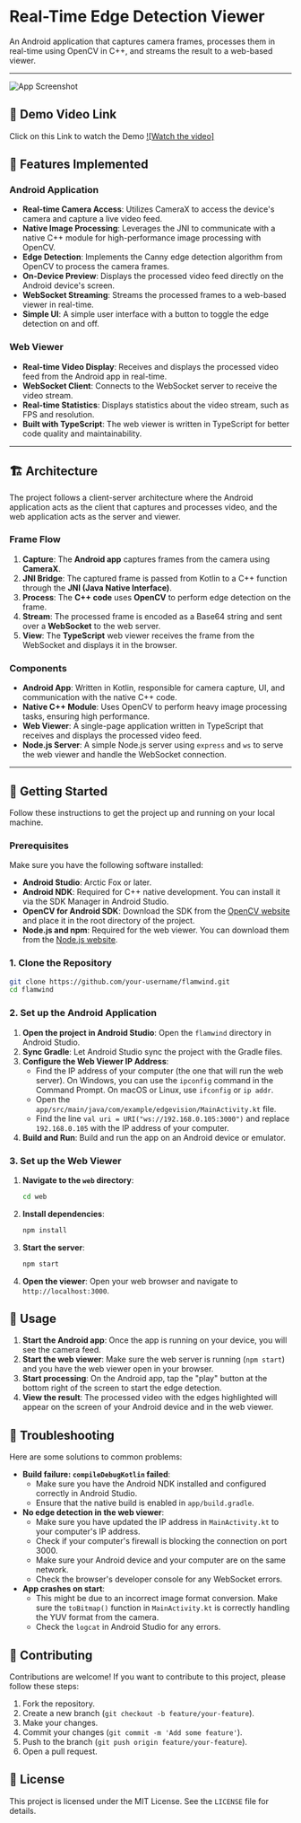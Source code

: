 # Real-Time Edge Detection Viewer

An Android application that captures camera frames, processes them in real-time using OpenCV in C++, and streams the result to a web-based viewer.

---
![App Screenshot](edgeapp.jpg)
## 🎥 Demo Video Link
Click on this Link to watch the Demo
[![Watch the video]](https://drive.google.com/file/d/17KttRtMs-2MwI6yIuWPRFjxU6tFkiki1/view?usp=sharing)


## 🌟 Features Implemented

### Android Application

-   **Real-time Camera Access**: Utilizes CameraX to access the device's camera and capture a live video feed.
-   **Native Image Processing**: Leverages the JNI to communicate with a native C++ module for high-performance image processing with OpenCV.
-   **Edge Detection**: Implements the Canny edge detection algorithm from OpenCV to process the camera frames.
-   **On-Device Preview**: Displays the processed video feed directly on the Android device's screen.
-   **WebSocket Streaming**: Streams the processed frames to a web-based viewer in real-time.
-   **Simple UI**: A simple user interface with a button to toggle the edge detection on and off.

### Web Viewer

-   **Real-time Video Display**: Receives and displays the processed video feed from the Android app in real-time.
-   **WebSocket Client**: Connects to the WebSocket server to receive the video stream.
-   **Real-time Statistics**: Displays statistics about the video stream, such as FPS and resolution.
-   **Built with TypeScript**: The web viewer is written in TypeScript for better code quality and maintainability.

---

## 🏗️ Architecture

The project follows a client-server architecture where the Android application acts as the client that captures and processes video, and the web application acts as the server and viewer.

### Frame Flow

1.  **Capture**: The **Android app** captures frames from the camera using **CameraX**.
2.  **JNI Bridge**: The captured frame is passed from Kotlin to a C++ function through the **JNI (Java Native Interface)**.
3.  **Process**: The **C++ code** uses **OpenCV** to perform edge detection on the frame.
4.  **Stream**: The processed frame is encoded as a Base64 string and sent over a **WebSocket** to the web server.
5.  **View**: The **TypeScript** web viewer receives the frame from the WebSocket and displays it in the browser.

### Components

-   **Android App**: Written in Kotlin, responsible for camera capture, UI, and communication with the native C++ code.
-   **Native C++ Module**: Uses OpenCV to perform heavy image processing tasks, ensuring high performance.
-   **Web Viewer**: A single-page application written in TypeScript that receives and displays the processed video feed.
-   **Node.js Server**: A simple Node.js server using `express` and `ws` to serve the web viewer and handle the WebSocket connection.

---

## 🚀 Getting Started

Follow these instructions to get the project up and running on your local machine.

### Prerequisites

Make sure you have the following software installed:

-   **Android Studio**: Arctic Fox or later.
-   **Android NDK**: Required for C++ native development. You can install it via the SDK Manager in Android Studio.
-   **OpenCV for Android SDK**: Download the SDK from the [OpenCV website](https://opencv.org/releases/) and place it in the root directory of the project.
-   **Node.js and npm**: Required for the web viewer. You can download them from the [Node.js website](https://nodejs.org/).

### 1. Clone the Repository

```bash
git clone https://github.com/your-username/flamwind.git
cd flamwind
```

### 2. Set up the Android Application

1.  **Open the project in Android Studio**: Open the `flamwind` directory in Android Studio.
2.  **Sync Gradle**: Let Android Studio sync the project with the Gradle files.
3.  **Configure the Web Viewer IP Address**:
    -   Find the IP address of your computer (the one that will run the web server). On Windows, you can use the `ipconfig` command in the Command Prompt. On macOS or Linux, use `ifconfig` or `ip addr`.
    -   Open the `app/src/main/java/com/example/edgevision/MainActivity.kt` file.
    -   Find the line `val uri = URI("ws://192.168.0.105:3000")` and replace `192.168.0.105` with the IP address of your computer.
4.  **Build and Run**: Build and run the app on an Android device or emulator.

### 3. Set up the Web Viewer

1.  **Navigate to the `web` directory**:
    ```bash
    cd web
    ```
2.  **Install dependencies**:
    ```bash
    npm install
    ```
3.  **Start the server**:
    ```bash
    npm start
    ```
4.  **Open the viewer**: Open your web browser and navigate to `http://localhost:3000`.

## 📱 Usage

1.  **Start the Android app**: Once the app is running on your device, you will see the camera feed.
2.  **Start the web viewer**: Make sure the web server is running (`npm start`) and you have the web viewer open in your browser.
3.  **Start processing**: On the Android app, tap the "play" button at the bottom right of the screen to start the edge detection.
4.  **View the result**: The processed video with the edges highlighted will appear on the screen of your Android device and in the web viewer.

## 🤔 Troubleshooting

Here are some solutions to common problems:

-   **Build failure: `compileDebugKotlin` failed**:
    -   Make sure you have the Android NDK installed and configured correctly in Android Studio.
    -   Ensure that the native build is enabled in `app/build.gradle`.
-   **No edge detection in the web viewer**:
    -   Make sure you have updated the IP address in `MainActivity.kt` to your computer's IP address.
    -   Check if your computer's firewall is blocking the connection on port 3000.
    -   Make sure your Android device and your computer are on the same network.
    -   Check the browser's developer console for any WebSocket errors.
-   **App crashes on start**:
    -   This might be due to an incorrect image format conversion. Make sure the `toBitmap()` function in `MainActivity.kt` is correctly handling the YUV format from the camera.
    -   Check the `logcat` in Android Studio for any errors.

## 🤝 Contributing

Contributions are welcome! If you want to contribute to this project, please follow these steps:

1.  Fork the repository.
2.  Create a new branch (`git checkout -b feature/your-feature`).
3.  Make your changes.
4.  Commit your changes (`git commit -m 'Add some feature'`).
5.  Push to the branch (`git push origin feature/your-feature`).
6.  Open a pull request.

## 📜 License

This project is licensed under the MIT License. See the `LICENSE` file for details.
